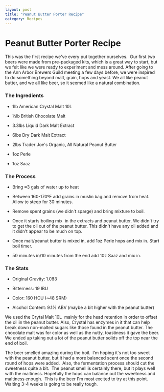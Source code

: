 ```yaml
---
layout: post
title: "Peanut Butter Porter Recipe"
category: Recipes
---
```


Peanut Butter Porter Recipe
===========================

This was the first recipe we've every put together ourselves.  Our first two beers were made from pre-packaged kits, which is a great way to start, but we felt like we were ready to experiment and mess around. After going to the Ann Arbor Brewers Guild meeting a few days before, we were inspired to do something beyond malt, grain, hops and yeast. We all like peanut butter, and we all like beer, so it seemed like a natural combination.

### The Ingredients

*   1lb American Crystal Malt 10L

*   ½lb British Chocolate Malt

*   3.3lbs Liquid Dark Malt Extract

*   6lbs Dry Dark Malt Extract

*   2lbs Trader Joe's Organic, All Natural Peanut Butter

*   1oz Perle

*   1oz Saaz

### The Process

*   Bring ≈3 gals of water up to heat

*   Between 160-170ºF add grains in muslin bag and remove from heat. Allow to steep for 30 minutes.

*   Remove spent grains (we didn't sparge) and bring mixture to boil.

*   Once it starts boiling mix  in the extracts and peanut butter. We didn't try to get the oil out of the peanut butter. This didn't have any oil added and it didn't appear to be much on top.

*   Once malt/peanut butter is mixed in, add 1oz Perle hops and mix in. Start boil timer.

*   50 minutes in/10 minutes from the end add 10z Saaz and mix in.

### The Stats

*   Original Gravity: 1.083

*   Bitterness: 19 IBU

*   Color: 160 HCU (~48 SRM)

*   Alcohol Content: 9.1% ABV (maybe a bit higher with the peanut butter)

We used the Crytal Malt 10L  mainly for the head retention in order to offset the oil in the peanut butter. Also, Crystal has enzymes in it that can help break down non-malted sugars like those found in the peanut butter. The chocolate malt was for color as well as the nutty, toastiness it gave the beer. We ended up taking out a lot of the peanut butter solids off the top near the end of boil.

The beer smelled amazing during the boil.  I'm hoping it's not too sweet with the peanut butter, but it had a more balanced scent once the second round of hops were added.  Also, the fermentation process should cut the sweetness quite a bit.  The peanut smell is certainly there, but it plays well with the maltiness. Hopefully the hops can balance out the sweetness and maltiness enough.  This is the beer I'm most excited to try at this point. Waiting 3-4 weeks is going to be really tough.